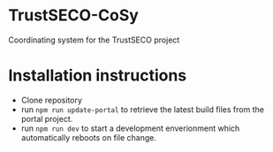 # TrustSECO-CoSy
Coordinating system for the TrustSECO project

# Installation instructions
* Clone repository
* run ```npm run update-portal``` to retrieve the latest build files from the portal project.
* run ```npm run dev``` to start a development enverionment which automatically reboots on file change.
